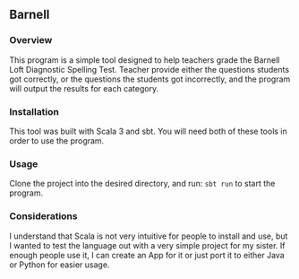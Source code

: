 ## Barnell

### Overview 
This program is a simple tool designed to help teachers grade the Barnell Loft
Diagnostic Spelling Test. Teacher provide either the questions students got correctly, or the
questions the students got incorrectly, and the program will output the results for each category.

### Installation 
This tool was built with Scala 3 and sbt. You will need both of these tools in order to use the
program.


### Usage
Clone the project into the desired directory, and run: `sbt run` to start the program.


### Considerations
I understand that Scala is not very intuitive for people to install and use, but I wanted to test
the language out with a very simple project for my sister. If enough people use it, I can create an
App for it or just port it to either Java or Python for easier usage.

